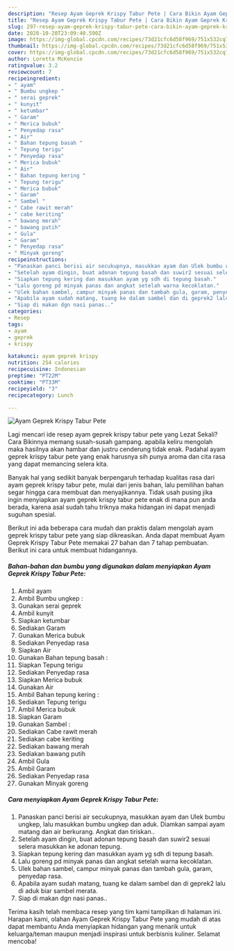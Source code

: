 ```yaml
---
description: "Resep Ayam Geprek Krispy Tabur Pete | Cara Bikin Ayam Geprek Krispy Tabur Pete Yang Sempurna"
title: "Resep Ayam Geprek Krispy Tabur Pete | Cara Bikin Ayam Geprek Krispy Tabur Pete Yang Sempurna"
slug: 297-resep-ayam-geprek-krispy-tabur-pete-cara-bikin-ayam-geprek-krispy-tabur-pete-yang-sempurna
date: 2020-10-20T23:09:40.590Z
image: https://img-global.cpcdn.com/recipes/73d21cfc6d58f969/751x532cq70/ayam-geprek-krispy-tabur-pete-foto-resep-utama.jpg
thumbnail: https://img-global.cpcdn.com/recipes/73d21cfc6d58f969/751x532cq70/ayam-geprek-krispy-tabur-pete-foto-resep-utama.jpg
cover: https://img-global.cpcdn.com/recipes/73d21cfc6d58f969/751x532cq70/ayam-geprek-krispy-tabur-pete-foto-resep-utama.jpg
author: Loretta McKenzie
ratingvalue: 3.2
reviewcount: 7
recipeingredient:
- " ayam"
- " Bumbu ungkep "
- " serai geprek"
- " kunyit"
- " ketumbar"
- " Garam"
- " Merica bubuk"
- " Penyedap rasa"
- " Air"
- " Bahan tepung basah "
- " Tepung terigu"
- " Penyedap rasa"
- " Merica bubuk"
- " Air"
- " Bahan tepung kering "
- " Tepung terigu"
- " Merica bubuk"
- " Garam"
- " Sambel "
- " Cabe rawit merah"
- " cabe keriting"
- " bawang merah"
- " bawang putih"
- " Gula"
- " Garam"
- " Penyedap rasa"
- " Minyak goreng"
recipeinstructions:
- "Panaskan panci berisi air secukupnya, masukkan ayam dan Ulek bumbu ungkep, lalu masukkan bumbu ungkep dan aduk. Diamkan sampai ayam matang dan air berkurang. Angkat dan tiriskan.."
- "Setelah ayam dingin, buat adonan tepung basah dan suwir2 sesuai selera masukkan ke adonan tepung."
- "Siapkan tepung kering dan masukkan ayam yg sdh di tepung basah."
- "Lalu goreng pd minyak panas dan angkat setelah warna kecoklatan."
- "Ulek bahan sambel, campur minyak panas dan tambah gula, garam, penyedap rasa."
- "Apabila ayam sudah matang, tuang ke dalam sambel dan di geprek2 lalu di aduk biar sambel merata."
- "Siap di makan dgn nasi panas.."
categories:
- Resep
tags:
- ayam
- geprek
- krispy

katakunci: ayam geprek krispy 
nutrition: 254 calories
recipecuisine: Indonesian
preptime: "PT22M"
cooktime: "PT33M"
recipeyield: "3"
recipecategory: Lunch

---
```



![Ayam Geprek Krispy Tabur Pete](https://img-global.cpcdn.com/recipes/73d21cfc6d58f969/751x532cq70/ayam-geprek-krispy-tabur-pete-foto-resep-utama.jpg)

Lagi mencari ide resep ayam geprek krispy tabur pete yang Lezat Sekali? Cara Bikinnya memang susah-susah gampang. apabila keliru mengolah maka hasilnya akan hambar dan justru cenderung tidak enak. Padahal ayam geprek krispy tabur pete yang enak harusnya sih punya aroma dan cita rasa yang dapat memancing selera kita.



Banyak hal yang sedikit banyak berpengaruh terhadap kualitas rasa dari ayam geprek krispy tabur pete, mulai dari jenis bahan, lalu pemilihan bahan segar hingga cara membuat dan menyajikannya. Tidak usah pusing jika ingin menyiapkan ayam geprek krispy tabur pete enak di mana pun anda berada, karena asal sudah tahu triknya maka hidangan ini dapat menjadi suguhan spesial.


Berikut ini ada beberapa cara mudah dan praktis dalam mengolah ayam geprek krispy tabur pete yang siap dikreasikan. Anda dapat membuat Ayam Geprek Krispy Tabur Pete memakai 27 bahan dan 7 tahap pembuatan. Berikut ini cara untuk membuat hidangannya.

<!--inarticleads1-->

##### Bahan-bahan dan bumbu yang digunakan dalam menyiapkan Ayam Geprek Krispy Tabur Pete:

1. Ambil  ayam
1. Ambil  Bumbu ungkep :
1. Gunakan  serai geprek
1. Ambil  kunyit
1. Siapkan  ketumbar
1. Sediakan  Garam
1. Gunakan  Merica bubuk
1. Sediakan  Penyedap rasa
1. Siapkan  Air
1. Gunakan  Bahan tepung basah :
1. Siapkan  Tepung terigu
1. Sediakan  Penyedap rasa
1. Siapkan  Merica bubuk
1. Gunakan  Air
1. Ambil  Bahan tepung kering :
1. Sediakan  Tepung terigu
1. Ambil  Merica bubuk
1. Siapkan  Garam
1. Gunakan  Sambel :
1. Sediakan  Cabe rawit merah
1. Sediakan  cabe keriting
1. Sediakan  bawang merah
1. Sediakan  bawang putih
1. Ambil  Gula
1. Ambil  Garam
1. Sediakan  Penyedap rasa
1. Gunakan  Minyak goreng




<!--inarticleads2-->

##### Cara menyiapkan Ayam Geprek Krispy Tabur Pete:

1. Panaskan panci berisi air secukupnya, masukkan ayam dan Ulek bumbu ungkep, lalu masukkan bumbu ungkep dan aduk. Diamkan sampai ayam matang dan air berkurang. Angkat dan tiriskan..
1. Setelah ayam dingin, buat adonan tepung basah dan suwir2 sesuai selera masukkan ke adonan tepung.
1. Siapkan tepung kering dan masukkan ayam yg sdh di tepung basah.
1. Lalu goreng pd minyak panas dan angkat setelah warna kecoklatan.
1. Ulek bahan sambel, campur minyak panas dan tambah gula, garam, penyedap rasa.
1. Apabila ayam sudah matang, tuang ke dalam sambel dan di geprek2 lalu di aduk biar sambel merata.
1. Siap di makan dgn nasi panas..




Terima kasih telah membaca resep yang tim kami tampilkan di halaman ini. Harapan kami, olahan Ayam Geprek Krispy Tabur Pete yang mudah di atas dapat membantu Anda menyiapkan hidangan yang menarik untuk keluarga/teman maupun menjadi inspirasi untuk berbisnis kuliner. Selamat mencoba!
